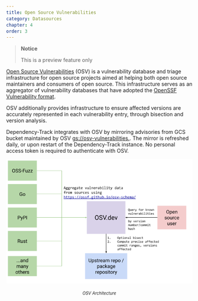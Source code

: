 ```yaml
---
title: Open Source Vulnerabilities
category: Datasources
chapter: 4
order: 3
---
```


> **Notice**
>
> This is a preview feature only

[Open Source Vulnerabilities](https://osv.dev) (OSV) is a vulnerability database and triage infrastructure for open source projects aimed at helping both open source maintainers and consumers of open source.
This infrastructure serves as an aggregator of vulnerability databases that have adopted the [OpenSSF Vulnerability format](https://github.com/ossf/osv-schema).

OSV additionally provides infrastructure to ensure affected versions are accurately represented in each vulnerability entry, through bisection and version analysis.

Dependency-Track integrates with OSV by mirroring advisories from GCS bucket maintained by OSV [gs://osv-vulnerabilities.](https://osv-vulnerabilities.storage.googleapis.com/).
The mirror is refreshed daily, or upon restart of the Dependency-Track instance.
No personal access token is required to authenticate with OSV.

![](../../images/osv-architecture.png)
<center><i style="font-size:80%">OSV Architecture</i></center>